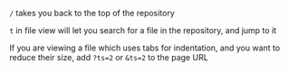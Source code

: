 `/` takes you back to the top of the repository

`t` in file view will let you search for a file in the repository, and jump to it


If you are viewing a file which uses tabs for indentation, and you want to reduce their size, add `?ts=2` or `&ts=2` to the page URL

